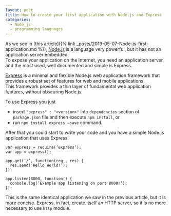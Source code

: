 ```yaml
---
layout: post
title: How to create your first application with Node.js and Express
categories:
  - Node_js
  - programming languages
---
```


As we see in [this article]({% link _posts/2019-05-07-Node-js-first-application.md %}), [Node.js](https://nodejs.org/en/) is a language very powerful, but it has not an application server embedded.  
To expose your application on the Internet, you need an application server, and the most used, well documented and simple is Express.

[Express](https://expressjs.com) is a minimal and flexible Node.js web application framework that provides a robust set of features for web and mobile applications.  
This framework provides a thin layer of fundamental web application features, without obscuring Node.js.

To use Express you just
* insert `"express" : "<version>"` into `dependencies` section of `package.json` file and then execute `npm install`, or
* run `npm install express –save` command.

After that you could start to write your code and you have a simple Node.js application that uses Express.

```node
var express = require(’express’);
var app = express();

app.get(’/’, function(req , res) {
  res.send(’Hello World!’);
});

app.listen(8000, function() {
  console.log(’Example app listening on port 8000!’);
});
```

This is the same identical application we saw in the previous article, but it is more concise.
Express, in fact, create itself an HTTP server, so it is no more necessary to use `http` module.
